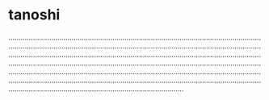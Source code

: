 # tanoshi

..............................................................................................................................................................................................................................................................................................................................................................................................................................................................................................................................................................................................................................................................................................................................................................................................................................................................